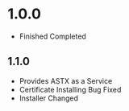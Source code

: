 # 1.0.0
* Finished Completed
## 1.1.0
* Provides ASTX as a Service
* Certificate Installing Bug Fixed
* Installer Changed
